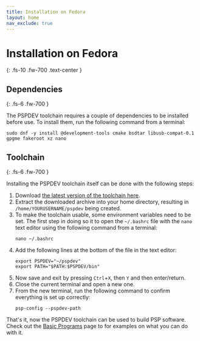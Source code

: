 ```yaml
---
title: Installation on Fedora
layout: home
nav_exclude: true
---
```


# Installation on Fedora
{: .fs-10 .fw-700 .text-center }

## Dependencies
{: .fs-6 .fw-700 }

The PSPDEV toolchain requires a couple of dependencies to be installed before use. To install them, run the following command from a terminal:

```shell
sudo dnf -y install @development-tools cmake bsdtar libusb-compat-0.1 gpgme fakeroot xz nano
```

## Toolchain 
{: .fs-6 .fw-700 }

Installing the PSPDEV toolchain itself can be done with the following steps:

1. Download [the latest version of the toolchain here](https://github.com/pspdev/pspdev/releases/latest/download/pspdev-fedora-latest.tar.gz).
2. Extract the downloaded archive into your home directory, resulting in `/home/YOURUSERNAME/pspdev` being created.
3. To make the toolchain usable, some environment variables need to be set. The first step in doing so it to open the `~/.bashrc` file with the `nano` text editor using the following command from a terminal:
    ```shell
    nano ~/.bashrc
    ```
4. Add the following lines at the bottom of the file in the text editor:
    ```shell
    export PSPDEV="~/pspdev"
    export PATH="$PATH:$PSPDEV/bin"
    ```
5. Now save and exit by pressing `Ctrl`+`X`, then `Y` and then enter/return.
6. Close the current terminal and open a new one.
7. From the new terminal, run the following command to confirm everything is set up correctly:
    ```shell
    psp-config --pspdev-path
    ```

That's it, now the PSPDEV toolchain can be used to build PSP software. Check out the [Basic Programs](../basic_programs.html) page to for examples on what you can do with it.
